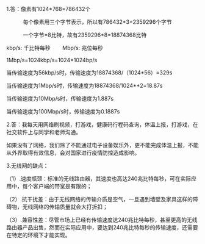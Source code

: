 1.答：像素有1024*768=786432个

           每个像素用三个字节表示，所以有786432*3=2359296个字节

           一个字节=8比特，故有2359296*8=18874368比特

kbp/s:   千比特每秒        Mbp/s:   兆位每秒

1Mbp/s=1024kbp/s=1024*1024bp/s

当传输速度为56kbp/s时，传输速度为18874368/（1024*56）=329s

当传输速度为1Mbp/s时，传输速度为18874368/1024**2=18.87s

当传输速度为10Mbp/s时，传输速度为1.887s

当传输速度为100Mbp/s时，传输速度为0.1887s

2.答：我每天用网络刷视频，打游戏，健康码行程码查询，体温上报，打游戏，在社交软件上与同学和老师沟通。

如果没有了网络，我们除了不能通过电子设备娱乐外，更不能完成体温上报，不能从外界取得有效信息，会对国家进行疫情防控造成影响。

3.无线网的缺点：

（1）.速度瓶颈：标准的无线路由器，其速度也高达240兆比特每秒，可在实际应用中，每个客户端的带宽是有限的；

（2）.抗干扰差：由于无线网络的传输介质是空气，一旦遇到墙壁及家具这样的障碍物，无线网络的传输质量就会大打折扣；

（3）.兼容性差：尽管市场上已经有传输速度达240兆比特每秒，甚至更高的无线路由器产品出售，然而在实际应用中，要达到240兆比特每秒的传输速度，还需要在特定的环境下才能实现。
